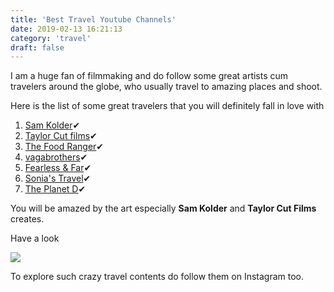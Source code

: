 ```yaml
---
title: 'Best Travel Youtube Channels'
date: 2019-02-13 16:21:13
category: 'travel'
draft: false
---
```


I am a huge fan of filmmaking and do follow some great artists cum travelers around the globe, who usually travel to amazing places and shoot.

Here is the list of some great travelers that you will definitely fall in love with

1.  [Sam Kolder](https://www.youtube.com/user/koldstudios)✔
2.  [Taylor Cut films](https://www.youtube.com/user/jwright7788)✔
3.  [The Food Ranger](https://www.youtube.com/user/thefoodranger)✔
4.  [vagabrothers](https://www.youtube.com/user/vagabrothers)✔
5.  [Fearless & Far](https://www.youtube.com/user/friskyb)✔
6.  [Sonia's Travel](https://www.youtube.com/user/soniastravels)✔
7.  [The Planet D](https://www.youtube.com/user/wegobyebye)✔

You will be amazed by the art especially **Sam Kolder** and **Taylor Cut Films** creates.

Have a look

![](https://qph.fs.quoracdn.net/main-qimg-d5917b7db4fa3af3af70345c712643f3)

To explore such crazy travel contents do follow them on Instagram too.
